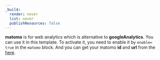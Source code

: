 ```yaml
---
_build:
  render: never
  list: never
  publishResources: false
---
```


**matomo** is for web analytics which is alternative to **googleAnalytics**. You can use it in this template. To activate it, you need to enable it by `enable= true` in the `matomo` block. And you can get your matomo **id** and **url** from the [here](https://matomo.org/).
